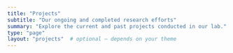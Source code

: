```yaml
---
title: "Projects"
subtitle: "Our ongoing and completed research efforts"
summary: "Explore the current and past projects conducted in our lab."
type: "page"
layout: "projects"  # optional – depends on your theme
---
```

